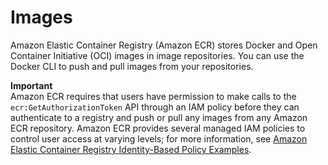 # Images<a name="images"></a>

Amazon Elastic Container Registry \(Amazon ECR\) stores Docker and Open Container Initiative \(OCI\) images in image repositories\. You can use the Docker CLI to push and pull images from your repositories\.

**Important**  
Amazon ECR requires that users have permission to make calls to the `ecr:GetAuthorizationToken` API through an IAM policy before they can authenticate to a registry and push or pull any images from any Amazon ECR repository\. Amazon ECR provides several managed IAM policies to control user access at varying levels; for more information, see [Amazon Elastic Container Registry Identity\-Based Policy Examples](security_iam_id-based-policy-examples.md)\.
